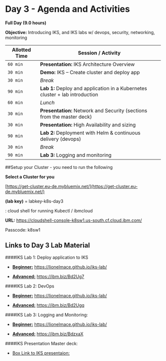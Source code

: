 # Day 3 - Agenda and Activities

**Full Day (9.0 hours)**

**Objective:** Introducing IKS, and IKS labs w/ devops, security, networking, monitoring



Allotted Time | Session / Activity 
-------|-------------------
`60 min` | **Presentation:** IKS Architecture Overview
`30 min` | **Demo:** IKS – Create cluster and deploy app 
`30 min` | *Break* 
`90 min` | **Lab 1:** Deploy and application in a Kubernetes cluster + lab introduction 
`60 min` | *Lunch*
`30 min` | **Presentation:** Network and Security  (sections from the master deck)
`30 min` | **Presentation:** High Availability and sizing 
`90 min` | **Lab 2:** Deployment with Helm & continuous delivery (devops)
`30 min` | *Break*
`90 min` | **Lab 3:** Logging and monitoring



##Setup your Cluster - you need to run the following


**Select a Cluster for you** 

[https://get-cluster.eu-de.mybluemix.net/](https://get-cluster.eu-de.mybluemix.net/)

 
**(lab key)** = labkey-k8s-day3

 : cloud shell for running Kubectl / ibmcloud 

 
**URL:** https://cloudshell-console-k8sw1.us-south.cf.cloud.ibm.com/

Passcode: k8sw1

 

## **Links to Day 3 Lab Material**

####IKS Lab 1: Deploy application to IKS
  - [**Beginner:**](https://lionelmace.github.io/iks-lab/) https://lionelmace.github.io/iks-lab/
  
  - [**Advanced:**](https://ibm.biz/Bd2Ug7) https://ibm.biz/Bd2Ug7

####IKS Lab 2: DevOps
  - [**Beginner:**](https://lionelmace.github.io/iks-lab/) https://lionelmace.github.io/iks-lab/
  
  - [**Advanced:**](https://ibm.biz/Bd2Ugq) https://ibm.biz/Bd2Ugq

####IKS Lab 3: Logging and Monitoring:
  - [**Beginner:**](https://lionelmace.github.io/iks-lab/) https://lionelmace.github.io/iks-lab/
  
  - [**Advanced:**](https://ibm.biz/BdzxaX) https://ibm.biz/BdzxaX
  
####IKS Presentation Master deck:
  - [Box Link to IKS presentaion:](https://ibm.ent.box.com/v/cloudiksenablement/)

